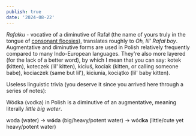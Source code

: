```yaml
---
publish: true
date: '2024-08-22'
---
```

*Rafałku* - vocative of a diminutive of Rafał (the name of yours truly in the tongue of [consonant floosies](<../Zhoozh>)), translates roughly to *Oh, lil' Rafał boy*. Augmentative and diminutive forms are used in Polish relatively frequently compared to many Indo-European languages. They're also more layered (for the lack of a better word), by which I mean that you can say: kotek (kitten), koteczek (lil' kitten), kiciuś, kociak (kitten, or calling someone babe), kociaczek (same but lil'), kiciunia, kociątko (lil' baby kitten). 

Useless linguistic trivia (you deserve it since you arrived here through a series of notes): 

Wódka (vodka) in Polish is a diminutive of an augmentative, meaning literally *little big water*.

woda (water) → w**ó**da (big/heavy/potent water) → wód**ka** (little/cute yet heavy/potent water) 
